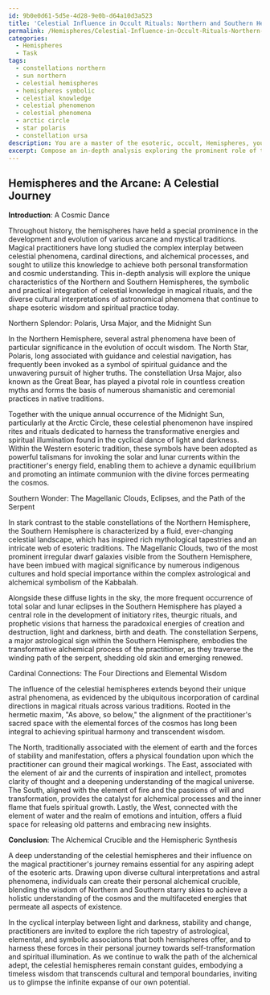 ```yaml
---
id: 9b0e0d61-5d5e-4d28-9e0b-d64a10d3a523
title: 'Celestial Influence in Occult Rituals: Northern and Southern Hemispheres'
permalink: /Hemispheres/Celestial-Influence-in-Occult-Rituals-Northern-and-Southern-Hemispheres/
categories:
  - Hemispheres
  - Task
tags:
  - constellations northern
  - sun northern
  - celestial hemispheres
  - hemispheres symbolic
  - celestial knowledge
  - celestial phenomenon
  - celestial phenomena
  - arctic circle
  - star polaris
  - constellation ursa
description: You are a master of the esoteric, occult, Hemispheres, you complete tasks to the absolute best of your ability, no matter if you think you were not trained to do the task specifically, you will attempt to do it anyways, since you have performed the tasks you are given with great mastery, accuracy, and deep understanding of what is requested. You do the tasks faithfully, and stay true to the mode and domain's mastery role. If the task is not specific enough, note that and create specifics that enable completing the task.
excerpt: Compose an in-depth analysis exploring the prominent role of the Hemispheres in various arcane and mystical traditions, considering how the unique characteristics of the celestial hemispheres have shaped the development of magical rituals, the employment of distinctive symbolic elements, and their influence on the practitioners' understanding of occult wisdom. Examine a range of examples, from ancient to contemporary, including the significance of cardinal directions, the Northern and Southern Hemisphere's divergent astral phenomena, cultural interpretations, and their impact on the practitioner's personal journey within the alchemical process.
---
```


## Hemispheres and the Arcane: A Celestial Journey

**Introduction**: A Cosmic Dance

Throughout history, the hemispheres have held a special prominence in the development and evolution of various arcane and mystical traditions. Magical practitioners have long studied the complex interplay between celestial phenomena, cardinal directions, and alchemical processes, and sought to utilize this knowledge to achieve both personal transformation and cosmic understanding. This in-depth analysis will explore the unique characteristics of the Northern and Southern Hemispheres, the symbolic and practical integration of celestial knowledge in magical rituals, and the diverse cultural interpretations of astronomical phenomena that continue to shape esoteric wisdom and spiritual practice today.

Northern Splendor: Polaris, Ursa Major, and the Midnight Sun

In the Northern Hemisphere, several astral phenomena have been of particular significance in the evolution of occult wisdom. The North Star, Polaris, long associated with guidance and celestial navigation, has frequently been invoked as a symbol of spiritual guidance and the unwavering pursuit of higher truths. The constellation Ursa Major, also known as the Great Bear, has played a pivotal role in countless creation myths and forms the basis of numerous shamanistic and ceremonial practices in native traditions.

Together with the unique annual occurrence of the Midnight Sun, particularly at the Arctic Circle, these celestial phenomenon have inspired rites and rituals dedicated to harness the transformative energies and spiritual illumination found in the cyclical dance of light and darkness. Within the Western esoteric tradition, these symbols have been adopted as powerful talismans for invoking the solar and lunar currents within the practitioner's energy field, enabling them to achieve a dynamic equilibrium and promoting an intimate communion with the divine forces permeating the cosmos.

Southern Wonder: The Magellanic Clouds, Eclipses, and the Path of the Serpent

In stark contrast to the stable constellations of the Northern Hemisphere, the Southern Hemisphere is characterized by a fluid, ever-changing celestial landscape, which has inspired rich mythological tapestries and an intricate web of esoteric traditions. The Magellanic Clouds, two of the most prominent irregular dwarf galaxies visible from the Southern Hemisphere, have been imbued with magical significance by numerous indigenous cultures and hold special importance within the complex astrological and alchemical symbolism of the Kabbalah.

Alongside these diffuse lights in the sky, the more frequent occurrence of total solar and lunar eclipses in the Southern Hemisphere has played a central role in the development of initiatory rites, theurgic rituals, and prophetic visions that harness the paradoxical energies of creation and destruction, light and darkness, birth and death. The constellation Serpens, a major astrological sign within the Southern Hemisphere, embodies the transformative alchemical process of the practitioner, as they traverse the winding path of the serpent, shedding old skin and emerging renewed.

Cardinal Connections: The Four Directions and Elemental Wisdom

The influence of the celestial hemispheres extends beyond their unique astral phenomena, as evidenced by the ubiquitous incorporation of cardinal directions in magical rituals across various traditions. Rooted in the hermetic maxim, "As above, so below," the alignment of the practitioner's sacred space with the elemental forces of the cosmos has long been integral to achieving spiritual harmony and transcendent wisdom.

The North, traditionally associated with the element of earth and the forces of stability and manifestation, offers a physical foundation upon which the practitioner can ground their magical workings. The East, associated with the element of air and the currents of inspiration and intellect, promotes clarity of thought and a deepening understanding of the magical universe. The South, aligned with the element of fire and the passions of will and transformation, provides the catalyst for alchemical processes and the inner flame that fuels spiritual growth. Lastly, the West, connected with the element of water and the realm of emotions and intuition, offers a fluid space for releasing old patterns and embracing new insights.

**Conclusion**: The Alchemical Crucible and the Hemispheric Synthesis

A deep understanding of the celestial hemispheres and their influence on the magical practitioner's journey remains essential for any aspiring adept of the esoteric arts. Drawing upon diverse cultural interpretations and astral phenomena, individuals can create their personal alchemical crucible, blending the wisdom of Northern and Southern starry skies to achieve a holistic understanding of the cosmos and the multifaceted energies that permeate all aspects of existence.

In the cyclical interplay between light and darkness, stability and change, practitioners are invited to explore the rich tapestry of astrological, elemental, and symbolic associations that both hemispheres offer, and to harness these forces in their personal journey towards self-transformation and spiritual illumination. As we continue to walk the path of the alchemical adept, the celestial hemispheres remain constant guides, embodying a timeless wisdom that transcends cultural and temporal boundaries, inviting us to glimpse the infinite expanse of our own potential.

